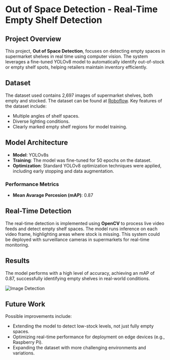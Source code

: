 # Out of Space Detection - Real-Time Empty Shelf Detection

## Project Overview
This project, **Out of Space Detection**, focuses on detecting empty spaces in supermarket shelves in real time using computer vision. The system leverages a fine-tuned YOLOv8 model to automatically identify out-of-stock or empty shelf spots, helping retailers maintain inventory efficiently.

## Dataset
The dataset used contains 2,697 images of supermarket shelves, both empty and stocked. The dataset can be found at [Roboflow](https://universe.roboflow.com/aneesh-obmai/empty-space-brfvt). Key features of the dataset include:
- Multiple angles of shelf spaces.
- Diverse lighting conditions.
- Clearly marked empty shelf regions for model training.

## Model Architecture
- **Model**: YOLOv8s
- **Training**: The model was fine-tuned for 50 epochs on the dataset.
- **Optimization**: Standard YOLOv8 optimization techniques were applied, including early stopping and data augmentation.

### Performance Metrics
- **Mean Avarage Percesion (mAP)**: 0.87

## Real-Time Detection
The real-time detection is implemented using **OpenCV** to process live video feeds and detect empty shelf spaces. The model runs inference on each video frame, highlighting areas where stock is missing. This system could be deployed with surveillance cameras in supermarkets for real-time monitoring.

## Results
The model performs with a high level of accuracy, achieving an mAP of 0.87, successfully identifying empty shelves in real-world conditions.

![Image Detection]((https://github.com/EngAhmed19/Out_Of_Space_Detection/blob/main/detection_of_The_Model.png))

## Future Work
Possible improvements include:
- Extending the model to detect low-stock levels, not just fully empty spaces.
- Optimizing real-time performance for deployment on edge devices (e.g., Raspberry Pi).
- Expanding the dataset with more challenging environments and variations.
